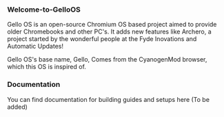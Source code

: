 ### Welcome-to-GelloOS

Gello OS is an open-source Chromium OS based project aimed to provide older Chromebooks and other PC's. It adds new features like Archero, a project started by the wonderful people at the Fyde Inovations and Automatic Updates! 

 Gello OS's base name, Gello, Comes from the CyanogenMod browser, which this OS is inspired of.
 
### Documentation 

You can find documentation for building guides and setups here (To be added)

